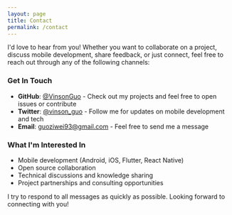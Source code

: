 ```yaml
---
layout: page
title: Contact
permalink: /contact
---
```


I'd love to hear from you! Whether you want to collaborate on a project, discuss mobile development, share feedback, or just connect, feel free to reach out through any of the following channels:

### Get In Touch

- **GitHub**: [@VinsonGuo](https://github.com/VinsonGuo) - Check out my projects and feel free to open issues or contribute
- **Twitter**: [@vinson_guo](https://twitter.com/vinson_guo) - Follow me for updates on mobile development and tech
- **Email**: [guoziwei93@gmail.com](mailto:guoziwei93@gmail.com) - Feel free to send me a message

### What I'm Interested In

- Mobile development (Android, iOS, Flutter, React Native)
- Open source collaboration
- Technical discussions and knowledge sharing
- Project partnerships and consulting opportunities

I try to respond to all messages as quickly as possible. Looking forward to connecting with you!
